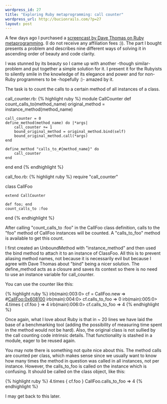 ```yaml
--- 
wordpress_id: 27
title: "Exploring Ruby metaprogramming: call counter"
wordpress_url: http://bucionrails.com/?p=27
layout: post
---
```

A few days ago I purchased a <a href="http://www.pragprog.com/screencasts/v-dtrubyom/the-ruby-object-model-and-metaprogramming">screencast by Dave Thomas on Ruby metaprogramming</a>. (I do not receive any affiliation fees :)). The part I bought presents a problem and describes nine different ways of solving it in ascending order of beauty and code clarity.

I was stunned by its beauty so I came up with another -though similar- problem and put together a simple solution for it. I present it for the Rubyists to silently smile in the knowledge of its elegance and power and for non-Ruby programmers to be -hopefully :)- amazed by it.

The task is to count the calls to a certain method of all instances of a class.

call_counter.rb:
{% highlight ruby %}
module CallCounter
  def count_calls_to(method_name)
  	original_method = instance_method(method_name)
	
  	call_counter = 0
  	define_method(method_name) do |*args|
  		call_counter += 1
  		bound_original_method = original_method.bind(self)
  		bound_original_method.call(*args)
  	end

  	define_method "calls_to_#{method_name}" do
  		call_counter
  	end		
  end
end
{% endhighlight %}

call_foo.rb:
{% highlight ruby %}
require "call_counter"

class CallFoo
	
	extend CallCounter

	def foo; end
	count_calls_to :foo

end
{% endhighlight %}

After calling "count_calls_to :foo" in the CallFoo class definition, calls to the "foo" method of CallFoo instances will be counted. A "calls_to_foo" method is available to get this count. 

I first created an UnboundMethod with "instance_method" and then used the bind method to attach it to an instance of ClassFoo. All this is to prevent aliasing method names, not because it is necessarily evil but because I agree with Dave Thomas about "bind" being a nicer solution. The define_method acts as a closure and saves its context so there is no need to use an instance variable for call_counter.

You can use the counter like this:

{% highlight ruby %}
irb(main):003:0> cf = CallFoo.new
=> #<CallFoo:0x608100>
irb(main):004:0> cf.calls_to_foo
=> 0
irb(main):005:0> 4.times { cf.foo }
=> 4
irb(main):006:0> cf.calls_to_foo
=> 4
{% endhighlight %}

Once again, what I love about Ruby is that in ~ 20 lines we have laid the base of a benchmarking tool (adding the possibility of measuring time spent in the method would not be hard). Also, the original class is not sullied by the call counting code intrinsic details. That functionality is stashed in a module, eager to be reused again.

You may note there is something not quite nice about this. The method calls are counted per class, which makes sense since we usually want to know how many times the method in question was called in all instances, not per instance. However, the calls_to_foo is called on the instance which is confusing. It should be called on the class object, like this: 

{% highlight ruby %}
  4.times { cf.foo }
  CallFoo.calls_to_foo
  => 4
{% endhighlight %}

I may get back to this later.
